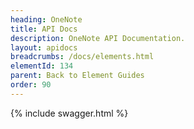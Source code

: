 ```yaml
---
heading: OneNote
title: API Docs
description: OneNote API Documentation.
layout: apidocs
breadcrumbs: /docs/elements.html
elementId: 134
parent: Back to Element Guides
order: 90
---
```


{% include swagger.html %}
